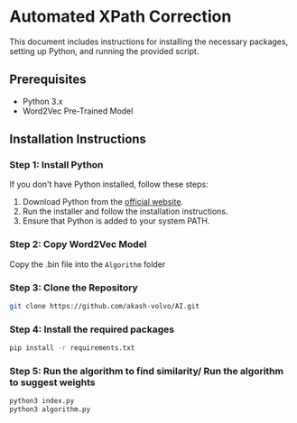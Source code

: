 # Automated XPath Correction

This document includes instructions for installing the necessary packages, setting up Python, and running the provided script.

## Prerequisites

- Python 3.x
- Word2Vec Pre-Trained Model

## Installation Instructions

### Step 1: Install Python

If you don't have Python installed, follow these steps:

1. Download Python from the [official website](https://www.python.org/downloads/).
2. Run the installer and follow the installation instructions.
3. Ensure that Python is added to your system PATH.

### Step 2: Copy Word2Vec Model

Copy the .bin file into the `Algorithm` folder


### Step 3: Clone the Repository
```bash
git clone https://github.com/akash-volvo/AI.git
```


### Step 4: Install the required packages
```bash
pip install -r requirements.txt
```


### Step 5: Run the algorithm to find similarity/ Run the algorithm to suggest weights
```bash
python3 index.py
python3 algorithm.py
```
